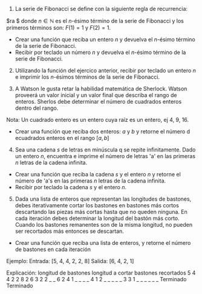 1. La serie de Fibonacci se define con la siguiente regla de recurrencia:

$ra $
donde $n\in\mathbb{N}$ es el $n$-ésimo término de la serie de Fibonacci y los primeros términos son: $F(1) = 1$ y $F(2) = 1$.

- Crear una función que reciba un entero $n$ y devuelva el $n$-ésimo término de la serie de Fibonacci.
- Recibir por teclado un número $n$ y devuelva el $n$-ésimo término de la serie de Fibonacci.

2. Utilizando la función del ejercico anterior, recibir por teclado un entero $n$ e imprimir los $n$-ésimos términos de 
la serie de Fibonacci.

3. A Watson le gusta retar la habilidad matemática de Sherlock. Watson proveerá un valor inicial y un valor final que 
describa el rango de enteros. Sherlos debe determinar el número de cuadrados enteros dentro del rango.

Nota: Un cuadrado entero es un entero cuya raíz es un entero, ej 4, 9, 16.

- Crear una función que reciba dos enteros: $a$ y $b$ y retorne el número d ecuadrados enteros en el rango $[a, b]$

4. Sea una cadena $s$ de letras en minúscula q se repite infinitamente. Dado un entero $n$, encuentra e 
imprime el número de letras 'a' en las primeras $n$ letras de la cadena infinita.

- Crear una función que reciba la cadena $s$ y el entero $n$ y retorne el número de 'a's en las primeras $n$ letras de 
la cadena infinita.
- Recibir por teclado la cadena $s$ y el entero $n$.

5. Dada una lista de enteros que representan las longitudes de bastones, debes iterativamente cortar los bastones en 
bastones más cortos descartando las piezas más cortas hasta que no queden ninguna. En cada iteración debes determinar 
la longitud del bastón más corto. Cuando los bastones remanentes son de la misma longitud, no pueden ser recortados más 
entonces se descartan.

- Crear una función que reciba una lista de enteros, y retorne el número de bastones en cada iteración

Ejemplo:
Entrada: [5, 4, 4, 2, 2, 8]
Salida: [6, 4, 2, 1]

Explicación:
longitud de bastones    longitud a cortar   bastones recortados
5 4 4 2 2 8             2               6
3 2 2 _ _ 6             2               4
1 _ _ _ _ 4             1               2
_ _ _ _ _ 3             3               1
_ _ _ _ _ _           Terminado         Terminado
